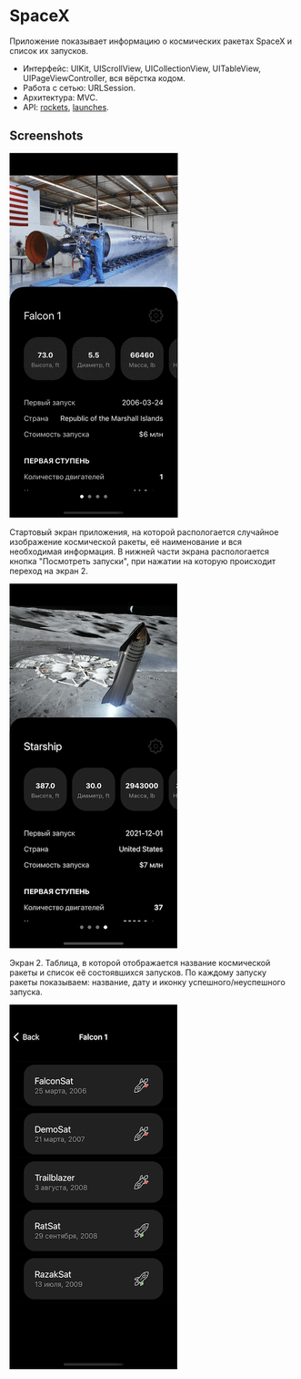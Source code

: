 SpaceX
==========

Приложение показывает информацию о космических ракетах SpaceX и список их запусков.

* Интерфейс: UIKit, UIScrollView, UICollectionView, UITableView, UIPageViewController, вся вёрстка кодом. 
* Работа с сетью: URLSession. 
* Архитектура: MVC. 
* API: [rockets](https://api.spacexdata.com/v4/rockets), [launches](https://api.spacexdata.com/v4/launches).

## Screenshots
![SpaceX](./SpaceX.gif)


Стартовый экран приложения, на которой распологается случайное изображение космической ракеты, её наименование и вся необходимая информация. В нижней части экрана распологается кнопка "Посмотреть запуски", при нажатии на которую происходит переход на экран 2.

<img src="./FirstScreen.png" width="295" height="640">


Экран 2. Таблица, в которой отображается название космической ракеты и список её состоявшихся запусков. По каждому запуску ракеты показываем: название, дату и иконку успешного/неуспешного запуска.

<img src="./SecondScreen.png" width="295" height="640">
